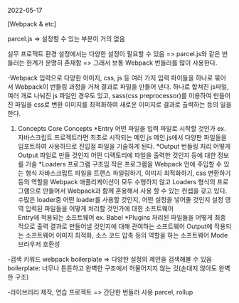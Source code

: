 2022-05-17

[Webpack & etc]

parcel.js => 설정할 수  있는 부분이 거의 없음

실무 프로젝트 환경 설정에서는 다양한 설정이 필요할 수 있음
=> parcel.js와 같은 번들러는 한계가 분명히 존재함
=> 그래서 보통 Webpack 번들러를 많이 사용한다.

-Webpack
입력으로 다양한 이미지, css, js 등 여러 가지 입력 파이들을 하나로 묶어서
Webpack이 번들링 과정을 거쳐 결과로 파일을 만들어 낸다.
    하나로 합쳐진 js파일, 여러 개로 나눠진 js 파일인 경우도 있고,
    sass(css preprocessor)를 이용하여 만들어진 파일을 css로 변환
    이미지를 최적화하여 새로운 이미지로 결과로 출력하는 등의 일을 한다.

1. Concepts
Core Concepts
*Entry
    어떤 파일을 입력 파일로 시작할 것인가
    ex. 자바스크립트 프로젝트라면 최초로 시작되는 메인.js
        메인.js에서 다양판 파일들을 임포트하여 사용하므로 진입점 파일을 기술하게 된다.
*Output
    번들링 처리
    어떻게 Output 파일로 만들 것인지
    어떤 디렉토리에 파일을 출력한 것인지
    등에 대한 정보를 기술
*Loaders
    프로그램 구조임
    작은 프로그램을 Webpack 안에 주입할 수 있는 형식
    자바스크립트 파일을 트랜스 파일링하기, 이미지 최적화하기, css 변환하기 등의 역할을 Webpack 애플리케이션이 모두 수행하지 않고
    Loaders 형식의 프로그램으로 만들어서 Webpack과 함께 혼용해서 사용 할 수 있는 컨셉을 갖고 있다.
    수많은 loader중 어떤 loader를 사용할 것인지, 어떤 설정을 넣어줄 것인지
    설정 영역
    입력된 파일들을 어떻게 처리할 것인가에 대한 소프트웨어  
    Entry에 적용되는 소프트웨어
    ex. Babel
*Plugins
    처리된 파일들을 어떻게 최종적으로 출력 결과로 만들어낼 것인지에 대해 관여하는 소프트웨어
    Output에 적용되는 소프트웨어
    이미지 최적화, 소스 코드 압축 등의 역할을 하는 소프트웨어
Mode
브라우저 호환성

-검색 키워드
webpack boilerplate => 다양한 설정의 제안을 검색해볼 수 있음
    boilerplate: 너무나 튼튼하고 완벽한 구조에서 허물어지지 않는 것(손대지 않아도 완벽한 구조)

-라이브러리 제작, 연습 프로젝트
=> 간단한 번들러 사용 parcel, rollup